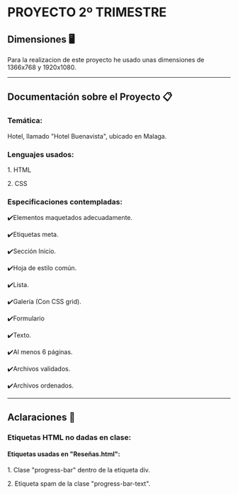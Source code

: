 # PROYECTO 2º TRIMESTRE

 <h2> Dimensiones 🖥️</h2>
  <p>Para la realizacion de este proyecto he usado unas dimensiones de 1366x768 y 1920x1080.</p>
<hr>
 <h2> Documentación sobre el Proyecto 📋</h2>
  <h3>Temática:</h3>
   <p>Hotel, llamado "Hotel Buenavista", ubicado en Malaga.</p>
  <h3>Lenguajes usados:</h3>
   <p>1. HTML</p>
   <p>2. CSS</p>

  <h3>Especificaciones contempladas:</h3>
    <p>✔️Elementos maquetados adecuadamente.</p>
    <p>✔️Etiquetas meta.</p>
    <p>✔️Sección Inicio.</p>
    <p>✔️Hoja de estilo común.</p>
    <p>✔️Lista.</p>
    <p>✔️Galería (Con CSS grid).</p>
    <p>✔️Formulario</p>
    <p>✔️Texto.</p>
    <p>✔️Al menos 6 páginas.</p>
    <p>✔️Archivos validados.</p>
    <p>✔️Archivos ordenados.</p>
    
<hr>
  <h2>Aclaraciones 🔎</h2>
    <h3>Etiquetas HTML no dadas en clase:</h3>
      <h4>Etiquetas usadas en "Reseñas.html":</h4>
      <p>1. Clase "progress-bar" dentro de la etiqueta div.</p>
      <p>2. Etiqueta spam de la clase "progress-bar-text".</p>
      